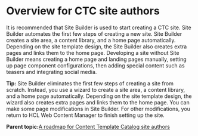 # Overview for CTC site authors 

It is recommended that Site Builder is used to start creating a CTC site. Site Builder automates the first few steps of creating a new site. Site Builder creates a site area, a content library, and a home page automatically. Depending on the site template design, the Site Builder also creates extra pages and links them to the home page. Developing a site without Site Builder means creating a home page and landing pages manually, setting up page component configurations, then adding special content such as teasers and integrating social media.

**Tip:** Site Builder eliminates the first few steps of creating a site from scratch. Instead, you use a wizard to create a site area, a content library, and a home page automatically. Depending on the site template design, the wizard also creates extra pages and links them to the home page. You can make some page modifications in Site Builder. For other modifications, you return to HCL Web Content Manager to finish setting up the site.

**Parent topic:**[A roadmap for Content Template Catalog site authors ](../ctc/ctc_gs_authors.md)

